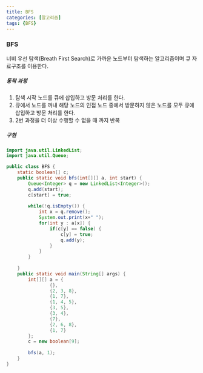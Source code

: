 ```yaml
---
title: BFS
categories: [알고리즘]
tags: {BFS}
---
```




### BFS

너비 우선 탐색(Breath First Search)로 가까운 노드부터 탐색하는 알고리즘이며 큐 자료구조를 이용한다.



##### 동작 과정

1. 탐색 시작 노드를 큐에 삽입하고 방문 처리를 한다.
2. 큐에서 노드를 꺼내 해당 노드의 인접 노드 중에서 방문하지 않은 노드를 모두 큐에 삽입하고 방문 처리를 한다.
3. 2번 과정을 더 이상 수행할 수 없을 때 까지 반복



##### 구현

```java
import java.util.LinkedList;
import java.util.Queue;

public class BFS {
    static boolean[] c;
    public static void bfs(int[][] a, int start) {
        Queue<Integer> q = new LinkedList<Integer>();
        q.add(start);
        c[start] = true;
        
        while(!q.isEmpty()) {
            int x = q.remove();
            System.out.print(x+" ");
            for(int y : a[x]) {
                if(c[y] == false) {
                    c[y] = true;
                    q.add(y);
                }
            }
        }
        
    }
    public static void main(String[] args) {
        int[][] a = {
                {},
                {2, 3, 8},
                {1, 7},
                {1, 4, 5},
                {3, 5},
                {3, 4},
                {7},
                {2, 6, 8},
                {1, 7}
        };
        c = new boolean[9];
        
        bfs(a, 1);
    }
}
```

